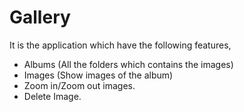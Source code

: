 # Gallery
It is the application which have the following features,
  - Albums (All the folders which contains the images)
  - Images (Show images of the album)
  - Zoom in/Zoom out images.
  - Delete Image.
